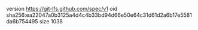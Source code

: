 version https://git-lfs.github.com/spec/v1
oid sha256:ea22047a0b3125a4d4c4b33bd94d66e50e64c31d61d2a6b17e5581da6b754495
size 1038
